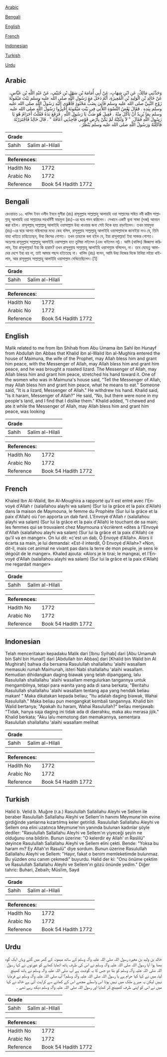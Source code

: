 [Arabic](#arabic)

[Bengali](#bengali)

[English](#english)

[French](#french)

[Indonesian](#indonesian)

[Turkish](#turkish)

[Urdu](#urdu)

## Arabic


<div dir="rtl" lang="ar" style={{fontSize:'larger',backgroundColor:'#f8f9fa',padding:20}}>
وَحَدَّثَنِي مَالِكٌ، عَنِ ابْنِ شِهَابٍ، عَنْ أَبِي أُمَامَةَ بْنِ سَهْلِ بْنِ حُنَيْفٍ، عَنْ عَبْدِ اللَّهِ بْنِ عَبَّاسٍ، عَنْ خَالِدِ بْنِ الْوَلِيدِ بْنِ الْمُغِيرَةِ، أَنَّهُ دَخَلَ مَعَ رَسُولِ اللَّهِ صلى الله عليه وسلم بَيْتَ مَيْمُونَةَ زَوْجِ النَّبِيِّ صلى الله عليه وسلم فَأُتِيَ بِضَبٍّ مَحْنُوذٍ فَأَهْوَى إِلَيْهِ رَسُولُ اللَّهِ صلى الله عليه وسلم بِيَدِهِ ‏.‏ فَقَالَ بَعْضُ النِّسْوَةِ اللاَّتِي فِي بَيْتِ مَيْمُونَةَ أَخْبِرُوا رَسُولَ اللَّهِ صلى الله عليه وسلم بِمَا يُرِيدُ أَنْ يَأْكُلَ مِنْهُ ‏.‏ فَقِيلَ هُوَ ضَبٌّ يَا رَسُولَ اللَّهِ ‏.‏ فَرَفَعَ يَدَهُ فَقُلْتُ أَحَرَامٌ هُوَ يَا رَسُولَ اللَّهِ فَقَالَ ‏ "‏ لاَ وَلَكِنَّهُ لَمْ يَكُنْ بِأَرْضِ قَوْمِي فَأَجِدُنِي أَعَافُهُ ‏"‏ ‏.‏ قَالَ خَالِدٌ فَاجْتَرَرْتُهُ فَأَكَلْتُهُ وَرَسُولُ اللَّهِ صلى الله عليه وسلم يَنْظُرُ ‏.‏
</div>
<div style={{backgroundColor:'#f8f9fa',padding:20, marginBottom: 10}}><table> <thead> <tr> <th>Grade</th> <th></th> </tr> </thead> <tbody> <tr><td>Sahih</td><td>Salim al-Hilali</td></tr></tbody></table><table> <thead> <tr> <th>References:</th> <th></th> </tr> </thead> <tbody><tr><td>Hadith No</td><td>1772</td></tr><tr><td>Arabic No</td><td>1772</td></tr><tr><td>Reference</td><td>Book 54 Hadith 1772</td></tr></tbody></table></div>

## Bengali


<div dir="ltr" lang="bn" style={{fontSize:'larger',backgroundColor:'#f8f9fa',padding:20}}>
রেওয়ায়ত ১০. খালিদ ইবন ওলীদ ইবনে মুগীরা (রাঃ) রাসূলুল্লাহ সাল্লাল্লাহু আলায়হি ওয়া সাল্লামের সহিত নবী করীম সাল্লাল্লাহু আলায়হি ওয়া সাল্লামের সহধর্মিণী মায়মুনা (রাঃ)-এর ঘরে গমন করিলেন। সেখানে একটি ভুনা সান্ডা (দব্ব) আনয়ন করা হইল। রাসূলল্লাহ্ সাল্লাল্লাহু আলাইহি ওয়াসাল্লাম উহা খাওয়ার জন্য সেই দিকে হাত বাড়াইলেন। তখন মায়মুনা (রাঃ)-এর ঘরে আগত মহিলাদের মধ্যে কেহ বলিল, রাসূলুল্লাহ সাল্লাল্লাহু আলাইহি ওয়াসাল্লামকে জানাইয়া দাও যে, তিনি যাহা খাইতে চাহিতেছেন, উহা কিসের গোশত। তখন তাহাকে বলা হইল যে, ইয়া রাসূলাল্লাহ! ইহা সান্ডার গোশত। অতঃপর রাসূলুল্লাহ সাল্লাল্লাহু আলাইহি ওয়াসাল্লাম হাত তুলিয়া লইলেন (এবং খাইলেন না)। আমি (খালিদ) জিজ্ঞাসা করিলাম, ইয়া রাসূলাল্লাহ! ইহা কি হারাম? তখন রাসূলুল্লাহ সাল্লাল্লাহু আলাইহি ওয়াসাল্লাম বলিলেন, না। তবে যেহেতু আমাদের দেশে ইহা হয় না, তাই আমার পছন্দ হইতেছে না। খালিদ (রাঃ) বলেন, আমি উহা নিজের দিকে টানিয়া লইয়া খাইলাম, আর রাসূলুল্লাহ সাল্লাল্লাহু আলাইহি ওয়াসাল্লাম দেখিতেছিলেন।[1]
</div>
<div style={{backgroundColor:'#f8f9fa',padding:20, marginBottom: 10}}><table> <thead> <tr> <th>Grade</th> <th></th> </tr> </thead> <tbody> <tr><td>Sahih</td><td>Salim al-Hilali</td></tr></tbody></table><table> <thead> <tr> <th>References:</th> <th></th> </tr> </thead> <tbody><tr><td>Hadith No</td><td>1772</td></tr><tr><td>Arabic No</td><td>1772</td></tr><tr><td>Reference</td><td>Book 54 Hadith 1772</td></tr></tbody></table></div>

## English


<div dir="ltr" lang="en" style={{fontSize:'larger',backgroundColor:'#f8f9fa',padding:20}}>
Malik related to me from Ibn Shihab from Abu Umama ibn Sahl ibn Hunayf from Abdullah ibn Abbas that Khalid ibn al-Walid ibn al-Mughira entered the house of Maimuna, the wife of the Prophet, may Allah bless him and grant him peace, with the Messenger of Allah, may Allah bless him and grant him peace, and he was brought a roasted lizard. The Messenger of Allah, may Allah bless him and grant him peace, stretched his hand toward it. One of the women who was in Maimuna's house said, "Tell the Messenger of Allah, may Allah bless him and grant him peace, what he means to eat." Someone said, "It is a lizard, Messenger of Allah." He withdrew his hand. Khalid said, "Is it haram, Messenger of Allah?" He said, "No, but there were none in my people's land, and I find that I dislike them." Khalid added, "I chewed and ate it while the Messenger of Allah, may Allah bless him and grant him peace, was looking
</div>
<div style={{backgroundColor:'#f8f9fa',padding:20, marginBottom: 10}}><table> <thead> <tr> <th>Grade</th> <th></th> </tr> </thead> <tbody> <tr><td>Sahih</td><td>Salim al-Hilali</td></tr></tbody></table><table> <thead> <tr> <th>References:</th> <th></th> </tr> </thead> <tbody><tr><td>Hadith No</td><td>1772</td></tr><tr><td>Arabic No</td><td>1772</td></tr><tr><td>Reference</td><td>Book 54 Hadith 1772</td></tr></tbody></table></div>

## French


<div dir="ltr" lang="fr" style={{fontSize:'larger',backgroundColor:'#f8f9fa',padding:20}}>
Khaled Ibn Al-Walid, Ibn Al-Moughira a rapporté qu'il est entré avec l'Envoyé d'Allah r (salallahou alayhi wa salam) (Sur lui la grâce et la paix d'Allah) dans la maison de Maymouna, le femme du Prophète (Sur lui la grâce et la paix d'Allah) où l'on apporta un dab fard. L'Envoyé d'Allah r (salallahou alayhi wa salam) (Sur lui la grâce et la paix d'Allah) le touchant de sa main; les femmes qui se trouvaient chez Maymouna s'écrièrent «dites à l'Envoyé d'Allah (salallahou alayhi wa salam) (Sur lui la grâce et la paix d'Allah) ce qu'il va en manger». On lui dit: «c'est un dab, Ô Envoyé d'Allah». Alors il écarta sa main, je lui demandai: «Est-il interdit, Ô Envoyé d'Allah»? «Non, dit-il, mais cet animal ne vivant pas dans la terre de mon peuple, je sens le dégoût de le manger». Khaled ajouta: «Alors je le tirai; le mangeai, et l'Envoyé d'Allah (salallahou alayhi wa salam) (Sur lui la grâce et la paix d'Allah) me regardait manger»
</div>
<div style={{backgroundColor:'#f8f9fa',padding:20, marginBottom: 10}}><table> <thead> <tr> <th>Grade</th> <th></th> </tr> </thead> <tbody> <tr><td>Sahih</td><td>Salim al-Hilali</td></tr></tbody></table><table> <thead> <tr> <th>References:</th> <th></th> </tr> </thead> <tbody><tr><td>Hadith No</td><td>1772</td></tr><tr><td>Arabic No</td><td>1772</td></tr><tr><td>Reference</td><td>Book 54 Hadith 1772</td></tr></tbody></table></div>

## Indonesian


<div dir="ltr" lang="id" style={{fontSize:'larger',backgroundColor:'#f8f9fa',padding:20}}>
Telah menceritakan kepadaku Malik dari [Ibnu Syihab] dari [Abu Umamah bin Sahl bin Hunaif] dari [Abdullah bin Abbas] dari [Khalid bin Walid bin Al Mughirah] bahwa dia bersama Rasulullah shallallahu 'alaihi wasallam memasuki rumah Maimunah, isteri Nabi shallallahu 'alaihi wasallam. Kemudian dihidangkan daging biawak yang telah dipanggang, lalu Rasulullah shallallahu 'alaihi wasallam mengulurkan tangannya untuk mengambilnya, tetapi para wanita yang ada di sana berkata; "Beritahu Rasulullah shallallahu 'alaihi wasallam tentang apa yang hendak beliau makan! " Maka dikatakan kepada beliau; "Itu adalah daging biawak, Wahai Rasulullah." Maka beliau pun mengangkat kembali tangannya. Khalid bin Walid bertanya; "Apakah itu haram, Wahai Rasulullah?" beliau menjawab: "Tidak, hanya saja daging ini tidak ada di daerahku, maka aku merasa jijik." Khalid berkata; "Aku lalu memotong dan memakannya, sementara Rasulullah shallallahu 'alaihi wasallam melihat
</div>
<div style={{backgroundColor:'#f8f9fa',padding:20, marginBottom: 10}}><table> <thead> <tr> <th>Grade</th> <th></th> </tr> </thead> <tbody> <tr><td>Sahih</td><td>Salim al-Hilali</td></tr></tbody></table><table> <thead> <tr> <th>References:</th> <th></th> </tr> </thead> <tbody><tr><td>Hadith No</td><td>1772</td></tr><tr><td>Arabic No</td><td>1772</td></tr><tr><td>Reference</td><td>Book 54 Hadith 1772</td></tr></tbody></table></div>

## Turkish


<div dir="ltr" lang="tr" style={{fontSize:'larger',backgroundColor:'#f8f9fa',padding:20}}>
Halid b. Velid b. Muğıre (r.a.) RasuluIlah Sallallahu Aleyhi ve Sellem ile beraber RasuluIlah Sallallahu Aleyhi ve Sellem'in hanımı Meymune'nin evine girdiğinde yanlarına kızartılmış keler getirildi. RasuluIlah Sallallahu Aleyhi ve Sellem ona elini uzatınca Meymune'nin yanında bulunan kadınlar şöyle dediler: "RasuluIlah Sallallahu Aleyhi ve Sellem'ın yiyeceği şeyin ne olduğunu ona bildirin. Bunun üzerine: "O kelerdir ey Allah' ın Raslilü" deyince Rasulullah Sallallahu Aleyhi ve Sellem elini çekti. Bende: "Yoksa bu haram mı? Ey Allah'ın Rasulü" diye sordum. Bunun üzerine RasuluIlah Sallallahu Aleyhi ve Sellem: "Hayır, fakat o benim memleketimde bulunmaz. Bu yüzden onu canım çekmedi" buyurdu. Halid der ki: "Onu önüme çektim ve RasuluIlah Sallallahu Aleyhi ve Sellem'ın gözü önünde yedim." Diğer tahric: Buhari, Zebaih; Müs!im, Sayd
</div>
<div style={{backgroundColor:'#f8f9fa',padding:20, marginBottom: 10}}><table> <thead> <tr> <th>Grade</th> <th></th> </tr> </thead> <tbody> <tr><td>Sahih</td><td>Salim al-Hilali</td></tr></tbody></table><table> <thead> <tr> <th>References:</th> <th></th> </tr> </thead> <tbody><tr><td>Hadith No</td><td>1772</td></tr><tr><td>Arabic No</td><td>1772</td></tr><tr><td>Reference</td><td>Book 54 Hadith 1772</td></tr></tbody></table></div>

## Urdu


<div dir="rtl" lang="ur" style={{fontSize:'larger',backgroundColor:'#f8f9fa',padding:20}}>
خالد بن ولید بن مغیرہ رسول اللہ صلی اللہ علیہ وآلہ وسلم کے ساتھ میمونہ کے گھر میں گئے وہاں ایک گوہ بھنا ہوا آیا رسول اللہ صلی اللہ علیہ وآلہ وسلم نے اس کی طرف ہاتھ اٹھایا کھانے کو عورتوں نے کہا رسول اللہ صلی اللہ علیہ وآلہ وسلم کو بتا دو جس کا یہ گوشت ہے آپ صلی اللہ علیہ وآلہ وسلم نے ہاتھ کھینچ لیا، میں نے کہا کیا حرام ہے یا رسول اللہ صلی اللہ علیہ وآلہ وسلم؟ آپ صلی اللہ علیہ وآلہ وسلم نے فرمایا نہیں لیکن یہ میرے ملک میں نہیں ہوتا اس واسطے مجھے اس کے کھانے سے کراہت آتی ہے خالد نے کہا میں نے اس کو اپنی طرف کھیینچ کر کھایا اور رسول اللہ صلی اللہ علیہ وآلہ وسلم دیکھ رہے تھے ۔
</div>
<div style={{backgroundColor:'#f8f9fa',padding:20, marginBottom: 10}}><table> <thead> <tr> <th>Grade</th> <th></th> </tr> </thead> <tbody> <tr><td>Sahih</td><td>Salim al-Hilali</td></tr></tbody></table><table> <thead> <tr> <th>References:</th> <th></th> </tr> </thead> <tbody><tr><td>Hadith No</td><td>1772</td></tr><tr><td>Arabic No</td><td>1772</td></tr><tr><td>Reference</td><td>Book 54 Hadith 1772</td></tr></tbody></table></div>